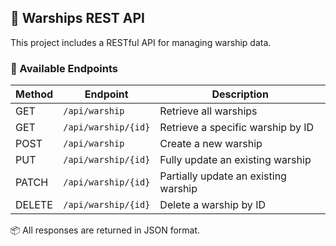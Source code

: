 ## 📡 Warships REST API

This project includes a RESTful API for managing warship data.

### 🔗 Available Endpoints

| Method | Endpoint              | Description                          |
|--------|-----------------------|--------------------------------------|
| GET    | `/api/warship`        | Retrieve all warships                |
| GET    | `/api/warship/{id}`   | Retrieve a specific warship by ID    |
| POST   | `/api/warship`        | Create a new warship                 |
| PUT    | `/api/warship/{id}`   | Fully update an existing warship     |
| PATCH  | `/api/warship/{id}`   | Partially update an existing warship |
| DELETE | `/api/warship/{id}`   | Delete a warship by ID               |

📦 All responses are returned in JSON format.
